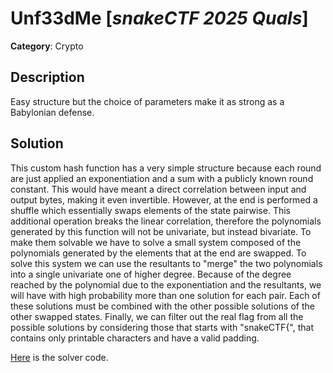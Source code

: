 # Unf33dMe [_snakeCTF 2025 Quals_]

**Category**: Crypto

## Description

Easy structure but the choice of parameters make it as strong as a Babylonian defense.

## Solution

This custom hash function has a very simple structure because each round are just applied an exponentiation and a sum with a publicly known round constant.
This would have meant a direct correlation between input and output bytes, making it even invertible.
However, at the end is performed a shuffle which essentially swaps elements of the state pairwise.
This additional operation breaks the linear correlation, therefore the polynomials generated by this function will not be univariate, but instead bivariate.
To make them solvable we have to solve a small system composed of the polynomials generated by the elements that at the end are swapped.
To solve this system we can use the resultants to "merge" the two polynomials into a single univariate one of higher degree.
Because of the degree reached by the polynomial due to the exponentiation and the resultants, we will have with high probability more than one solution for each pair.
Each of these solutions must be combined with the other possible solutions of the other swapped states.
Finally, we can filter out the real flag from all the possible solutions by considering those that starts with "snakeCTF{", that contains only printable characters and have a valid padding.


[Here](./attachments/solve.sage) is the solver code.
